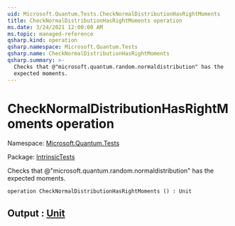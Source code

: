 ```yaml
---
uid: Microsoft.Quantum.Tests.CheckNormalDistributionHasRightMoments
title: CheckNormalDistributionHasRightMoments operation
ms.date: 3/24/2021 12:00:00 AM
ms.topic: managed-reference
qsharp.kind: operation
qsharp.namespace: Microsoft.Quantum.Tests
qsharp.name: CheckNormalDistributionHasRightMoments
qsharp.summary: >-
  Checks that @"microsoft.quantum.random.normaldistribution" has the
  expected moments.
---
```


# CheckNormalDistributionHasRightMoments operation

Namespace: [Microsoft.Quantum.Tests](xref:Microsoft.Quantum.Tests)

Package: [IntrinsicTests](https://nuget.org/packages/IntrinsicTests)


Checks that @"microsoft.quantum.random.normaldistribution" has theexpected moments.

```qsharp
operation CheckNormalDistributionHasRightMoments () : Unit
```


## Output : [Unit](xref:microsoft.quantum.lang-ref.unit)

